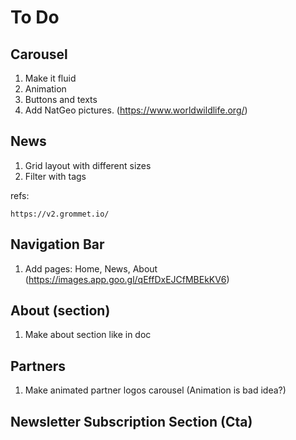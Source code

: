 # To Do

## Carousel
1. Make it fluid
2. Animation
3. Buttons and texts
4. Add NatGeo pictures. (https://www.worldwildlife.org/)

## News
1. Grid layout with different sizes
2. Filter with tags

refs: 
```
https://v2.grommet.io/
```

## Navigation Bar
1. Add pages: Home, News, About (https://images.app.goo.gl/qEffDxEJCfMBEkKV6)

## About (section)
1. Make about section like in doc

## Partners
1. Make animated partner logos carousel (Animation is bad idea?)

## Newsletter Subscription Section (Cta)